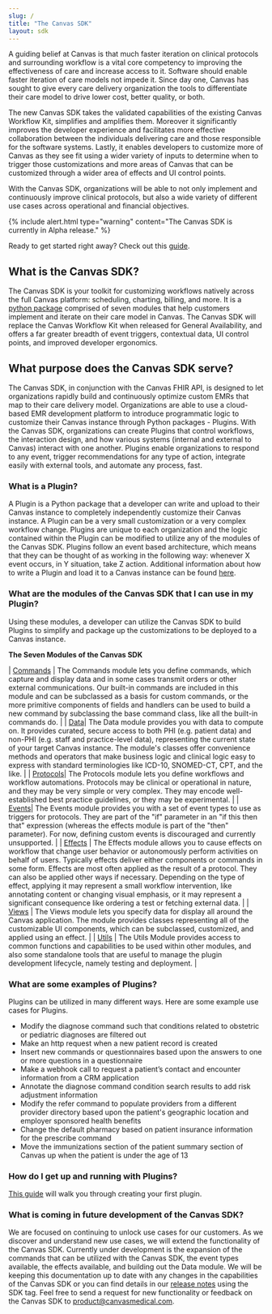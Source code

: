 ```yaml
---
slug: /
title: "The Canvas SDK"
layout: sdk
---
```

A guiding belief at Canvas is that much faster iteration on clinical protocols and surrounding workflow is a vital core competency to improving the effectiveness of care and increase access to it. Software should enable faster iteration of care models not impede it. Since day one, Canvas has sought to give every care delivery organization the tools to differentiate their care model to drive lower cost, better quality, or both.

The new Canvas SDK takes the validated capabilities of the existing Canvas Workflow Kit, simplifies and amplifies them. Moreover it significantly improves the developer experience and facilitates more effective collaboration between the individuals delivering care and those responsible for the software systems. Lastly, it enables developers to customize more of Canvas as they see fit using a wider variety of inputs to determine when to trigger those customizations and more areas of Canvas that can be customized through a wider area of effects and UI control points.

With the Canvas SDK, organizations will be able to not only implement and continuously improve clinical protocols, but also a wide variety of different use cases across operational and financial objectives.

{% include alert.html type="warning" content="The Canvas SDK is currently in Alpha release." %}

Ready to get started right away? Check out this [guide](guides/your-first-plugin/).


## What is the Canvas SDK?

The Canvas SDK is your toolkit for customizing workflows natively across the full Canvas platform: scheduling, charting, billing, and more. It is a [python package](https://pypi.org/project/canvas/) comprised of seven modules that help customers implement and iterate on their care model in Canvas. The Canvas SDK will replace the Canvas Workflow Kit when released for General Availability, and offers a far greater breadth of event triggers, contextual data, UI control points, and improved developer ergonomics.

## What purpose does the Canvas SDK serve?

The Canvas SDK, in conjunction with the Canvas FHIR API, is designed to let organizations rapidly build and continuously optimize custom EMRs that map to their care delivery model. Organizations are able to use a cloud-based EMR development platform to introduce programmatic logic to customize their Canvas instance through Python packages - Plugins. With the Canvas SDK, organizations can create Plugins that control workflows, the interaction design, and how various systems (internal and external to Canvas) interact with one another. Plugins enable organizations to respond to any event, trigger recommendations for any type of action, integrate easily with external tools, and automate any process, fast.

### What is a Plugin?

A Plugin is a Python package that a developer can write and upload to their Canvas instance to completely independently customize their Canvas instance. A Plugin can be a very small customization or a very complex workflow change. Plugins are unique to each organization and the logic contained within the Plugin can be modified to utilize any of the modules of the Canvas SDK. Plugins follow an event based architecture, which means that they can be thought of as working in the following way: whenever X event occurs, in Y situation, take Z action. Additional information about how to write a Plugin and load it to a Canvas instance can be found [here](/guides/your-first-plugin).

### What are the modules of the Canvas SDK that I can use in my Plugin?

Using these modules, a developer can utilize the Canvas SDK to build Plugins to simplify and package up the customizations to be deployed to a Canvas instance.

**The Seven Modules of the Canvas SDK**

| [Commands](/sdk/commands/) | The Commands module lets you define commands, which capture and display data and in some cases transmit orders or other external communications. Our built-in commands are included in this module and can be subclassed as a basis for custom commands, or the more primitive components of fields and handlers can be used to build a new command by subclassing the base command class, like all the built-in commands do. |
| [Data](/sdk/data)| The Data module provides you with data to compute on. It provides curated, secure access to both PHI (e.g. patient data) and non-PHI (e.g. staff and practice-level data), representing the current state of your target Canvas instance. The module's classes offer convenience methods and operators that make business logic and clinical logic easy to express with standard terminologies like ICD-10, SNOMED-CT, CPT, and the like. | 
| [Protocols](/sdk/protocols/)| The Protocols module lets you define workflows and workflow automations. Protocols may be clinical or operational in nature, and they may be very simple or very complex. They may encode well-established best practice guidelines, or they may be experimental. | 
| [Events](/sdk/events)| The Events module provides you with a set of event types to use as triggers for protocols. They are part of the "if" parameter in an "if this then that" expression (whereas the effects module is part of the "then" parameter). For now, defining custom events is discouraged and currently unsupported. | 
| [Effects](/sdk/effects/) | The Effects module allows you to cause effects on workflow that change user behavior or autonomously perform activities on behalf of users. Typically effects deliver either components or commands in some form. Effects are most often applied as the result of a protocol. They can also be applied other ways if necessary. Depending on the type of effect, applying it may represent a small workflow intervention, like annotating content or changing visual emphasis, or it may represent a significant consequence like ordering a test or fetching external data. | 
| [Views](/sdk/views/) | The Views module lets you specify data for display all around the Canvas application. The module provides classes representing all of the customizable UI components, which can be subclassed, customized, and applied using an effect. | 
| [Utils](/sdk/utils/) | The Utils Module provides access to common functions and capabilities to be used within other modules, and also some standalone tools that are useful to manage the plugin development lifecycle, namely testing and deployment. |

### What are some examples of Plugins?

Plugins can be utilized in many different ways. Here are some example use cases for Plugins.

- Modify the diagnose command such that conditions related to obstetric or pediatric diagnoses are filtered out
- Make an http request when a new patient record is created
- Insert new commands or questionnaires based upon the answers to one or more questions in a questionnaire
- Make a webhook call to request a patient’s contact and encounter information from a CRM application
- Annotate the diagnose command condition search results to add risk adjustment information
- Modify the refer command to populate providers from a different provider directory based upon the patient's geographic location and employer sponsored health benefits
- Change the default pharmacy based on patient insurance information for the prescribe command
- Move the immunizations section of the patient summary section of Canvas up when the patient is under the age of 13

### How do I get up and running with Plugins?

[This guide](/guides/your-first-plugin) will walk you through creating your first plugin.

### What is coming in future development of the Canvas SDK?

We are focused on continuing to unlock use cases for our customers. As we discover and understand new use cases, we will extend the functionality of the Canvas SDK. Currently under development is the expansion of the commands that can be utilized with the Canvas SDK, the event types available, the effects available, and building out the Data module. We will be keeping this documentation up to date with any changes in the capabilities of the Canvas SDK or you can find details in our [release notes](/product-updates/release-notes/) using the SDK tag. Feel free to send a request for new functionality or feedback on the Canvas SDK to product@canvasmedical.com.




